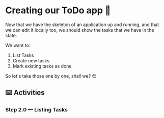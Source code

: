 # Creating our ToDo app 🚀

Now that we have the skeleton of an application up and running, and that we can edit it locally too, we should show the tasks that we have in the state.

We want to:

1. List Tasks
2. Create new tasks
3. Mark existing tasks as done

So let's take those one by one, shall we? 😌

## :keyboard: Activities

### Step 2.0 — Listing Tasks
